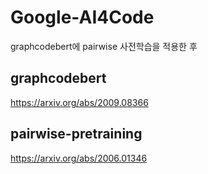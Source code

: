 # Google-AI4Code

graphcodebert에 pairwise 사전학습을 적용한 후 

## graphcodebert
https://arxiv.org/abs/2009.08366

## pairwise-pretraining
https://arxiv.org/abs/2006.01346
